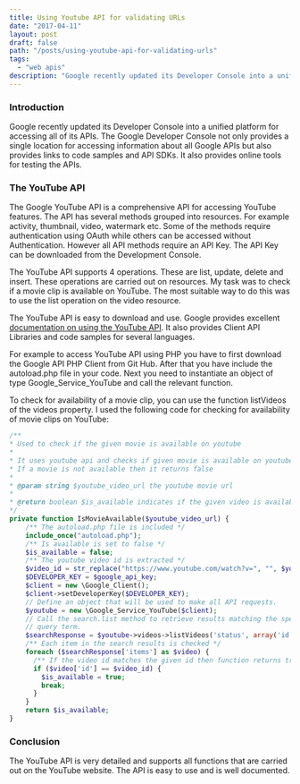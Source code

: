 ```yaml
---
title: Using Youtube API for validating URLs
date: "2017-04-11"
layout: post
draft: false
path: "/posts/using-youtube-api-for-validating-urls"
tags:
  - "web apis"
description: "Google recently updated its Developer Console into a unified platform for accessing all of its APIs. The Google Developer Console not only provides a single location for accessing information about all Google APIs but also provides links to code samples and API SDKs. It also provides online tools for testing the APIs."
---
```


### Introduction
Google recently updated its Developer Console into a unified platform for accessing all of its APIs. The Google Developer Console not only provides a single location for accessing information about all Google APIs but also provides links to code samples and API SDKs. It also provides online tools for testing the APIs.

### The YouTube API
The Google YouTube API is a comprehensive API for accessing YouTube features. The API has several methods grouped into resources. For example activity, thumbnail, video, watermark etc. Some of the methods require authentication using OAuth while others can be accessed without Authentication. However all API methods require an API Key. The API Key can be downloaded from the Development Console.

The YouTube API supports 4 operations. These are list, update, delete and insert. These operations are carried out on resources. My task was to check if a movie clip is available on YouTube. The most suitable way to do this was to use the list operation on the video resource.

The YouTube API is easy to download and use. Google provides excellent [documentation on using the YouTube API](https://developers.google.com/youtube/v3/getting-started#supported-operations). It also provides Client API Libraries and code samples for several languages.

For example to access YouTube API using PHP you have to first download the Google API PHP Client from Git Hub. After that you have include the autoload.php file in your code. Next you need to instantiate an object of type Google_Service_YouTube and call the relevant function.

To check for availability of a movie clip, you can use the function listVideos of the videos property. I used the following code for checking for availability of movie clips on YouTube:

```php
/**
* Used to check if the given movie is available on youtube
*
* It uses youtube api and checks if given movie is available on youtube
* If a movie is not available then it returns false
*
* @param string $youtube_video_url the youtube movie url
*
* @return boolean $is_available indicates if the given video is available on youtube
*/
private function IsMovieAvailable($youtube_video_url) {
    /** The autoload.php file is included */
    include_once("autoload.php");
    /** Is available is set to false */
    $is_available = false;
    /** The youtube video id is extracted */
    $video_id = str_replace("https://www.youtube.com/watch?v=", "", $youtube_video_url);
    $DEVELOPER_KEY = $google_api_key;
    $client = new \Google_Client();
    $client->setDeveloperKey($DEVELOPER_KEY);
    // Define an object that will be used to make all API requests.
    $youtube = new \Google_Service_YouTube($client);
    // Call the search.list method to retrieve results matching the specified
    // query term.
    $searchResponse = $youtube->videos->listVideos('status', array('id' => $video_id));
    /** Each item in the search results is checked */
    foreach ($searchResponse['items'] as $video) {
      /** If the video id matches the given id then function returns true */
      if ($video['id'] == $video_id) {
        $is_available = true;
        break;
      }
    }
    return $is_available;
}
```

### Conclusion
The YouTube API is very detailed and supports all functions that are carried out on the YouTube website. The API is easy to use and is well documented.
